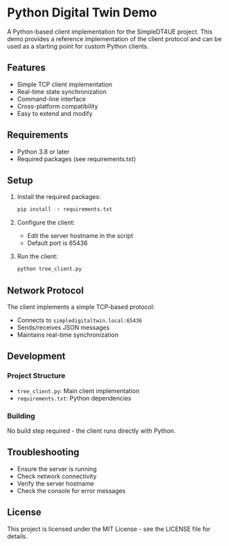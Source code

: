 # Python Digital Twin Demo

A Python-based client implementation for the SimpleDT4UE project. This demo provides a reference implementation of the client protocol and can be used as a starting point for custom Python clients.

## Features

- Simple TCP client implementation
- Real-time state synchronization
- Command-line interface
- Cross-platform compatibility
- Easy to extend and modify

## Requirements

- Python 3.8 or later
- Required packages (see requirements.txt)

## Setup

1. Install the required packages:
   ```bash
   pip install -r requirements.txt
   ```

2. Configure the client:
   - Edit the server hostname in the script
   - Default port is 65436

3. Run the client:
   ```bash
   python tree_client.py
   ```

## Network Protocol

The client implements a simple TCP-based protocol:
- Connects to `simpledigitaltwin.local:65436`
- Sends/receives JSON messages
- Maintains real-time synchronization

## Development

### Project Structure

- `tree_client.py`: Main client implementation
- `requirements.txt`: Python dependencies

### Building

No build step required - the client runs directly with Python.

## Troubleshooting

- Ensure the server is running
- Check network connectivity
- Verify the server hostname
- Check the console for error messages

## License

This project is licensed under the MIT License - see the LICENSE file for details. 